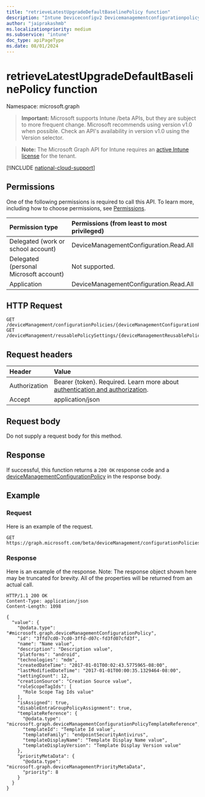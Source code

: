 ```yaml
---
title: "retrieveLatestUpgradeDefaultBaselinePolicy function"
description: "Intune Deviceconfigv2 Devicemanagementconfigurationpolicy Retrievelatestupgradedefaultbaselinepolicy Api ."
author: "jaiprakashmb"
ms.localizationpriority: medium
ms.subservice: "intune"
doc_type: apiPageType
ms.date: 08/01/2024
---
```


# retrieveLatestUpgradeDefaultBaselinePolicy function

Namespace: microsoft.graph

> **Important:** Microsoft supports Intune /beta APIs, but they are subject to more frequent change. Microsoft recommends using version v1.0 when possible. Check an API's availability in version v1.0 using the Version selector.

> **Note:** The Microsoft Graph API for Intune requires an [active Intune license](https://go.microsoft.com/fwlink/?linkid=839381) for the tenant.



[!INCLUDE [national-cloud-support](../../includes/all-clouds.md)]

## Permissions
One of the following permissions is required to call this API. To learn more, including how to choose permissions, see [Permissions](/graph/permissions-reference).

|Permission type|Permissions (from least to most privileged)|
|:---|:---|
|Delegated (work or school account)|DeviceManagementConfiguration.Read.All|
|Delegated (personal Microsoft account)|Not supported.|
|Application|DeviceManagementConfiguration.Read.All|

## HTTP Request
<!-- {
  "blockType": "ignored"
}
-->
```http
GET /deviceManagement/configurationPolicies/{deviceManagementConfigurationPolicyId}/retrieveLatestUpgradeDefaultBaselinePolicy
GET /deviceManagement/reusablePolicySettings/{deviceManagementReusablePolicySettingId}/referencingConfigurationPolicies/{deviceManagementConfigurationPolicyId}/retrieveLatestUpgradeDefaultBaselinePolicy
```

## Request headers
|Header|Value|
|:---|:---|
|Authorization|Bearer {token}. Required. Learn more about [authentication and authorization](/graph/auth/auth-concepts).|
|Accept|application/json|

## Request body
Do not supply a request body for this method.

## Response
If successful, this function returns a `200 OK` response code and a [deviceManagementConfigurationPolicy](../resources/intune-deviceconfigv2-devicemanagementconfigurationpolicy.md) in the response body.

## Example

### Request
Here is an example of the request.
```http
GET https://graph.microsoft.com/beta/deviceManagement/configurationPolicies/{deviceManagementConfigurationPolicyId}/retrieveLatestUpgradeDefaultBaselinePolicy
```

### Response
Here is an example of the response. Note: The response object shown here may be truncated for brevity. All of the properties will be returned from an actual call.
```http
HTTP/1.1 200 OK
Content-Type: application/json
Content-Length: 1098

{
  "value": {
    "@odata.type": "#microsoft.graph.deviceManagementConfigurationPolicy",
    "id": "3ffd7cd0-7cd0-3ffd-d07c-fd3fd07cfd3f",
    "name": "Name value",
    "description": "Description value",
    "platforms": "android",
    "technologies": "mdm",
    "createdDateTime": "2017-01-01T00:02:43.5775965-08:00",
    "lastModifiedDateTime": "2017-01-01T00:00:35.1329464-08:00",
    "settingCount": 12,
    "creationSource": "Creation Source value",
    "roleScopeTagIds": [
      "Role Scope Tag Ids value"
    ],
    "isAssigned": true,
    "disableEntraGroupPolicyAssignment": true,
    "templateReference": {
      "@odata.type": "microsoft.graph.deviceManagementConfigurationPolicyTemplateReference",
      "templateId": "Template Id value",
      "templateFamily": "endpointSecurityAntivirus",
      "templateDisplayName": "Template Display Name value",
      "templateDisplayVersion": "Template Display Version value"
    },
    "priorityMetaData": {
      "@odata.type": "microsoft.graph.deviceManagementPriorityMetaData",
      "priority": 8
    }
  }
}
```
